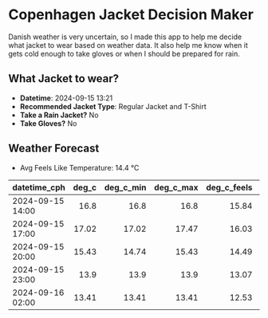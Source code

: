 
# Copenhagen Jacket Decision Maker

Danish weather is very uncertain, so I made this app to help me decide what jacket to wear based on weather data. 
It also help me know when it gets cold enough to take gloves or when I should be prepared for rain.

## What Jacket to wear?

- **Datetime**: 2024-09-15 13:21
- **Recommended Jacket Type**: Regular Jacket and T-Shirt
- **Take a Rain Jacket?** No
- **Take Gloves?** No

## Weather Forecast
- Avg Feels Like Temperature: 14.4 °C

| datetime_cph     |   deg_c |   deg_c_min |   deg_c_max |   deg_c_feels | weather   | wind   | rain   |
|:-----------------|--------:|------------:|------------:|--------------:|:----------|:-------|:-------|
| 2024-09-15 14:00 |   16.8  |       16.8  |       16.8  |         15.84 | Clouds    | Low    | None   |
| 2024-09-15 17:00 |   17.02 |       17.02 |       17.47 |         16.03 | Clouds    | Low    | None   |
| 2024-09-15 20:00 |   15.43 |       14.74 |       15.43 |         14.49 | Clouds    | Low    | None   |
| 2024-09-15 23:00 |   13.9  |       13.9  |       13.9  |         13.07 | Clouds    | Low    | None   |
| 2024-09-16 02:00 |   13.41 |       13.41 |       13.41 |         12.53 | Clouds    | Low    | None   |
        